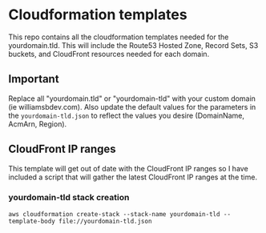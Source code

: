 # Cloudformation templates

This repo contains all the cloudformation templates needed for the
yourdomain.tld.  This will include the Route53 Hosted Zone, Record Sets, S3
buckets, and CloudFront resources needed for each domain.

## Important

Replace all "yourdomain.tld" or "yourdomain-tld" with your custom domain (ie
williamsbdev.com). Also update the default values for the parameters in the
`yourdomain-tld.json` to reflect the values you desire (DomainName, AcmArn,
Region).

## CloudFront IP ranges

This template will get out of date with the CloudFront IP ranges so I have
included a script that will gather the latest CloudFront IP ranges at the time.

### yourdomain-tld stack creation

`aws cloudformation create-stack --stack-name yourdomain-tld --template-body file://yourdomain-tld.json`
